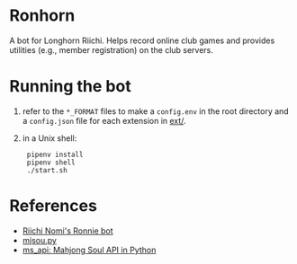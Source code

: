 # Ronhorn

A bot for Longhorn Riichi. Helps record online club games and provides utilities (e.g., member registration) on the club servers.

# Running the bot

1. refer to the `*_FORMAT` files to make a `config.env` in the root directory and a `config.json` file for each extension in [ext/](ext/).
1. in a Unix shell:

        pipenv install
        pipenv shell
        ./start.sh

# References

- [Riichi Nomi's Ronnie bot](https://github.com/RiichiNomi/ronnie)
- [mjsou.py](https://github.com/RiichiNomi/mjsoul.py)
- [ms_api: Mahjong Soul API in Python](https://github.com/MahjongRepository/mahjong_soul_api/tree/master)

